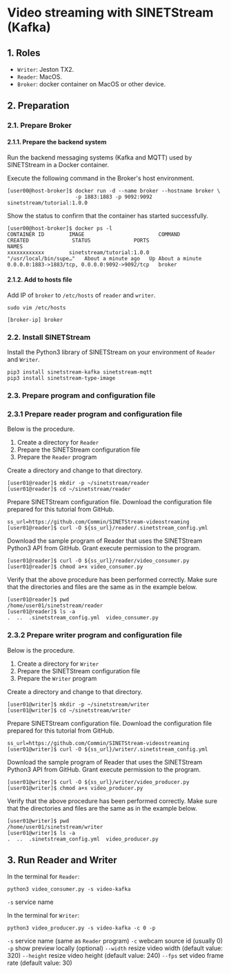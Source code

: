 # Video streaming with SINETStream (Kafka)

## 1. Roles

* `Writer`: Jeston TX2.
* `Reader`: MacOS.
* `Broker`: docker container on MacOS or other device.

## 2. Preparation

### 2.1. Prepare Broker

#### 2.1.1. Prepare the backend system

Run the backend messaging systems (Kafka and MQTT) used by SINETStream in a Docker container.

Execute the following command in the Broker's host environment.

```
[user00@host-broker]$ docker run -d --name broker --hostname broker \
                      -p 1883:1883 -p 9092:9092 sinetstream/tutorial:1.0.0
```

Show the status to confirm that the container has started successfully.

```
[user00@host-broker]$ docker ps -l
CONTAINER ID        IMAGE                        COMMAND                  CREATED              STATUS              PORTS                                            NAMES
xxxxxxxxxxxx        sinetstream/tutorial:1.0.0   "/usr/local/bin/supe…"   About a minute ago   Up About a minute   0.0.0.0:1883->1883/tcp, 0.0.0.0:9092->9092/tcp   broker
```
#### 2.1.2. Add to hosts file

Add IP of `broker` to `/etc/hosts` of `reader` and `writer`.

```
sudo vim /etc/hosts

[broker-ip] broker
```

### 2.2. Install SINETStream

Install the Python3 library of SINETStream on your environment of `Reader` and `Writer`.

```
pip3 install sinetstream-kafka sinetstream-mqtt
pip3 install sinetstream-type-image
```

### 2.3. Prepare program and configuration file

### 2.3.1 Prepare reader program and configuration file

Below is the procedure.

1. Create a directory for `Reader`
2. Prepare the SINETStream configuration file
3. Prepare the `Reader` program

Create a directory and change to that directory.

```
[user01@reader]$ mkdir -p ~/sinetstream/reader
[user01@reader]$ cd ~/sinetstream/reader
```

Prepare SINETStream configuration file. Download the configuration file prepared for this tutorial from GitHub.
```
ss_url=https://github.com/Commin/SINETStream-videostreaming
[user01@reader]$ curl -O ${ss_url}/reader/.sinetstream_config.yml
```

Download the sample program of Reader that uses the SINETStream Python3 API from GitHub. Grant execute permission to the program.

```
[user01@reader]$ curl -O ${ss_url}/reader/video_consumer.py
[user01@reader]$ chmod a+x video_consumer.py
```

Verify that the above procedure has been performed correctly. Make sure that the directories and files are the same as in the example below.

```
[user01@reader]$ pwd
/home/user01/sinetstream/reader
[user01@reader]$ ls -a
.  ..  .sinetstream_config.yml  video_consumer.py
```

### 2.3.2 Prepare writer program and configuration file

Below is the procedure.

1. Create a directory for `Writer`
2. Prepare the SINETStream configuration file
3. Prepare the `Writer` program

Create a directory and change to that directory.

```
[user01@writer]$ mkdir -p ~/sinetstream/writer
[user01@writer]$ cd ~/sinetstream/writer
```

Prepare SINETStream configuration file. Download the configuration file prepared for this tutorial from GitHub.
```
ss_url=https://github.com/Commin/SINETStream-videostreaming
[user01@writer]$ curl -O ${ss_url}/writer/.sinetstream_config.yml
```

Download the sample program of Reader that uses the SINETStream Python3 API from GitHub. Grant execute permission to the program.

```
[user01@writer]$ curl -O ${ss_url}/writer/video_producer.py
[user01@writer]$ chmod a+x video_producer.py
```

Verify that the above procedure has been performed correctly. Make sure that the directories and files are the same as in the example below.

```
[user01@writer]$ pwd
/home/user01/sinetstream/writer
[user01@writer]$ ls -a
.  ..  .sinetstream_config.yml  video_producer.py
```

## 3. Run Reader and Writer

In the terminal for `Reader`:

```
python3 video_consumer.py -s video-kafka
```

`-s` service name

In the terminal for `Writer`:

```
python3 video_producer.py -s video-kafka -c 0 -p
```

`-s` service name (same as `Reader` program)
`-c` webcam source id (usually 0)
`-p` show preview locally (optional)
`--width` resize video width (default value: 320)
`--height` resize video height (default value: 240)
`--fps` set video frame rate (default value: 30)
